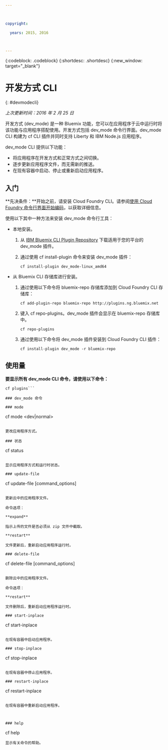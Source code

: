 ```yaml
---

 

copyright:

  years: 2015, 2016

 

---
```

{:codeblock: .codeblock}
{:shortdesc: .shortdesc}
{:new_window: target="_blank"}


# 开发方式 CLI
{: #devmodecli}

*上次更新时间：2016 年 2 月 25 日*

开发方式 (dev_mode) 是一种 Bluemix 功能，您可以在应用程序于云中运行时将该功能与应用程序搭配使用。开发方式包括 dev_mode 命令行界面。dev_mode CLI 构建为 cf CLI 插件并同时支持 Liberty 和 IBM Node.js 应用程序。

dev_mode CLI 提供以下功能：
- 将应用程序在开发方式和正常方式之间切换。
- 逐步更新应用程序文件，而无需新的推送。
- 在现有容器中启动、停止或重新启动应用程序。

## 入门
**先决条件：**开始之前，请安装 Cloud Foundry CLI。请参阅[使用 Cloud Foundry 命令行界面开始编码](https://github.com/cloudfoundry/cli)，以获取详细信息。 


使用以下其中一种方法来安装 dev_mode 命令行工具：
- 本地安装。
  1. 从 [IBM Bluemix CLI Plugin Repository](http://plugins.ng.bluemix.net) 下载适用于您的平台的 dev_mode 插件。
  2. 通过使用 cf install-plugin 命令来安装 dev_mode 插件：
  
        ```
        cf install-plugin dev_mode-linux_amd64
        ```

- 从 Bluemix CLI 存储库进行安装。
  1. 通过使用以下命令将 bluemix-repo 存储库添加到 Cloud Foundry CLI 存储库：
  
        ```
        cf add-plugin-repo bluemix-repo http://plugins.ng.bluemix.net
        ```

  2. 键入 cf repo-plugins。dev_mode 插件会显示在 bluemix-repo 存储库中。
		
		```
        cf repo-plugins
        ```
  
  3. 通过使用以下命令将 dev_mode 插件安装到 Cloud Foundry CLI 插件：
  
        ```
        cf install-plugin dev_mode -r bluemix-repo
        ```

## 使用量
**要显示所有 dev_mode CLI 命令，请使用以下命令：**

```
cf plugins```

### dev_mode 命令

### mode

```
cf mode <appName> <dev|normal>
```

更改应用程序方式。

### 状态

```
cf status <appName>
```

显示应用程序方式和运行时状态。

### update-file

```
cf update-file <remotePath> <localPath> [command_options]
```

更新云中的应用程序文件。

命令选项：

**expand**

指示上传的文件是否必须从 zip 文件中截取。

**restart**

文件更新后，重新启动应用程序运行时。
  
### delete-file

```
cf delete-file <remotePath> [command_options]
```

删除云中的应用程序文件。

命令选项：

**restart**

文件删除后，重新启动应用程序运行时。

### start-inplace

```
cf start-inplace <appName>
```

在现有容器中启动应用程序。

### stop-inplace

```
cf stop-inplace <appName>
```

在现有容器中停止应用程序。

### restart-inplace

```
cf restart-inplace <appName>
```

在现有容器中重新启动应用程序。



### help

```
cf help <commandName>
```
显示有关命令的帮助。
